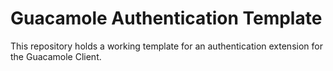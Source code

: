 # Guacamole Authentication Template
This repository holds a working template for an authentication extension
for the Guacamole Client.
